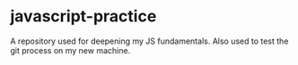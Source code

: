 # javascript-practice
A repository used for deepening my JS fundamentals.
Also used to test the git process on my new machine.

